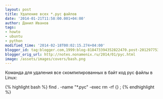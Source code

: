 ```yaml
---
layout: post
title: Удаление всех *.pyc файлов
date: '2014-01-21T11:58:00.001+04:00'
author: Данил Иванов
tags:
- howto
- ubuntu
- python
modified_time: '2014-02-18T00:02:15.274+04:00'
blogger_id: tag:blogger.com,1999:blog-818473394352822470.post-2012977537578726905
blogger_orig_url: http://notes.nonamenix.ru/2014/01/pyc.html
image: /assets/images/covers/bash.png
---
```


Команда для удаления все скомпилированных в байт код pyc файлы в Linux:
 
<!-- more -->

{% highlight bash %}
find . -name "*.pyc" -exec rm -rf {} \;
{% endhighlight %}